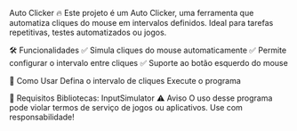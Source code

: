 Auto Clicker 🔥
Este projeto é um Auto Clicker, uma ferramenta que automatiza cliques do mouse em intervalos definidos. Ideal para tarefas repetitivas, testes automatizados ou jogos.

🛠️ Funcionalidades
✅ Simula cliques do mouse automaticamente
✅ Permite configurar o intervalo entre cliques
✅ Suporte ao botão esquerdo do mouse

🚀 Como Usar
Defina o intervalo de cliques
Execute o programa

📌 Requisitos
Bibliotecas: InputSimulator
⚠️ Aviso
O uso desse programa pode violar termos de serviço de jogos ou aplicativos. Use com responsabilidade!
